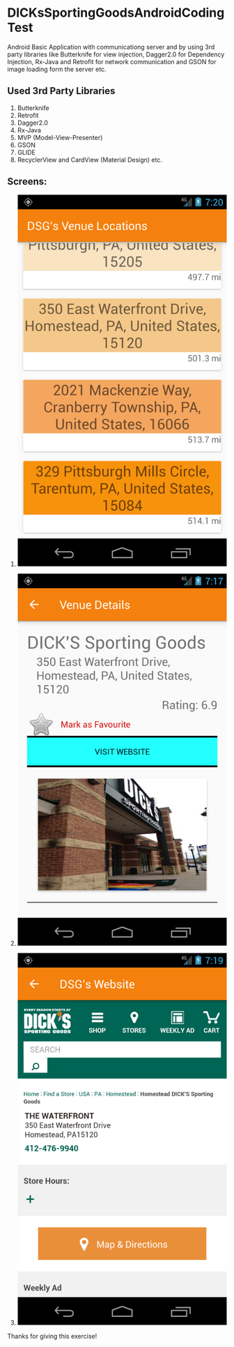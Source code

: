 # DICKsSportingGoodsAndroidCodingTest
Android Basic Application with communicationg server and by using 3rd party libraries like Butterknife for view injection, Dagger2.0 for Dependency Injection, Rx-Java and Retrofit for network communication and GSON for image loading form the server etc.

Used 3rd Party Libraries
---------------
1. Butterknife
2. Retrofit
3. Dagger2.0
4. Rx-Java
5. MVP (Model-View-Presenter)
6. GSON
7. GLIDE
8. RecyclerView and CardView (Material Design) etc.

Screens:
-------

1. ![List of Venue Locations](https://github.com/SrinivasaRaoMakkena/DICKsSportingGoodsAndroidCodingTest/blob/master/app/Screenshot_1513840826.png)


2. ![Venue Details](https://github.com/SrinivasaRaoMakkena/DICKsSportingGoodsAndroidCodingTest/blob/master/app/Screenshot_1513840661.png)

3.  ![Website of DSG](https://github.com/SrinivasaRaoMakkena/DICKsSportingGoodsAndroidCodingTest/blob/master/app/Screenshot_1513840752.png)


Thanks for giving this exercise!

